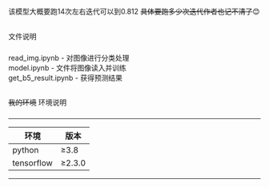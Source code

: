 #
该模型大概要跑14次左右迭代可以到0.812  ~~具体要跑多少次迭代作者也记不清了~~:blush:
##
文件说明
###
read_img.ipynb - 对图像进行分类处理<br>
model.ipynb - 文件将图像读入并训练<br>
get_b5_result.ipynb - 获得预测结果

##
~~我的环境~~  环境说明
###

****
| 环境 | 版本 |
| ----- | ----- |
| python | ≥3.8 |
| tensorflow | ≥2.3.0 |
****
